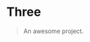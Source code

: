 <!--
 * @Author: 
 * @Date: 2023-03-21 16:16:21
 * @LastEditTime: 2023-03-21 16:16:48
 * @LastEditors: Please set LastEditors
 * @Description: 
-->
# Three

> An awesome project.
